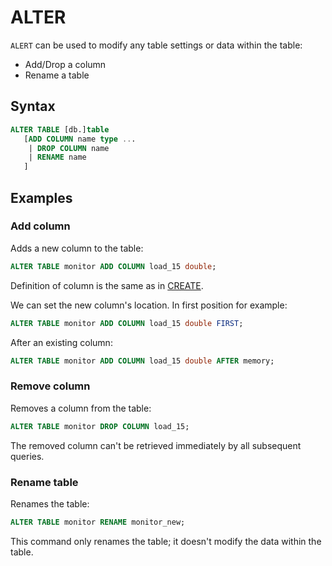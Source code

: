 # ALTER

`ALERT` can be used to modify any table settings or data within the table:

* Add/Drop a column
* Rename a table

## Syntax

```sql
ALTER TABLE [db.]table
   [ADD COLUMN name type ... 
    | DROP COLUMN name
    | RENAME name
   ]
```

## Examples

### Add column

Adds a new column to the table:

```sql
ALTER TABLE monitor ADD COLUMN load_15 double;
```

Definition of column is the same as in [CREATE](./create.md).

We can set the new column's location. In first position for example:

```sql
ALTER TABLE monitor ADD COLUMN load_15 double FIRST;
```

After an existing column:

```sql
ALTER TABLE monitor ADD COLUMN load_15 double AFTER memory;
```

### Remove column

Removes a column from the table:

```sql
ALTER TABLE monitor DROP COLUMN load_15;
```

The removed column can't be retrieved immediately by all subsequent queries.

### Rename table

Renames the table:

```sql
ALTER TABLE monitor RENAME monitor_new;
```

This command only renames the table; it doesn't modify the data within the table.
